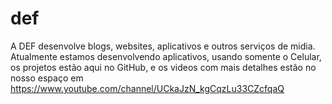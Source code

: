 # def
A DEF desenvolve blogs, websites, aplicativos e outros serviços de midia.
Atualmente estamos desenvolvendo aplicativos, usando somente o Celular,
os projetos estão aqui no GitHub, e os videos com mais detalhes estão no nosso
espaço em https://www.youtube.com/channel/UCkaJzN_kgCqzLu33CZcfqaQ

